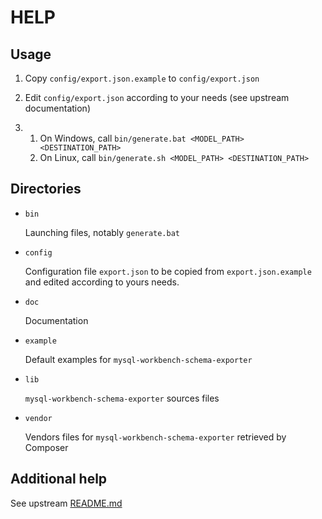 HELP
====

Usage
-----

 1. Copy `config/export.json.example` to `config/export.json`

 2. Edit `config/export.json` according to your needs (see upstream documentation)

 3.
    1. On Windows, call `bin/generate.bat <MODEL_PATH> <DESTINATION_PATH>`
    2. On Linux, call `bin/generate.sh <MODEL_PATH> <DESTINATION_PATH>`

Directories
-----------

 * `bin`

    Launching files, notably `generate.bat`

 * `config`

    Configuration file `export.json` to be copied from `export.json.example` and edited according to yours needs.

 * `doc`

    Documentation

 * `example`

    Default examples for `mysql-workbench-schema-exporter`

 * `lib`

    `mysql-workbench-schema-exporter` sources files

 * `vendor`

    Vendors files for `mysql-workbench-schema-exporter` retrieved by Composer

Additional help
---------------

See upstream [README.md](README-upstream.md)